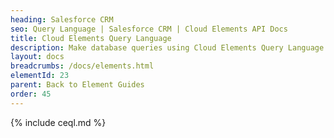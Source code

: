 ```yaml
---
heading: Salesforce CRM
seo: Query Language | Salesforce CRM | Cloud Elements API Docs
title: Cloud Elements Query Language
description: Make database queries using Cloud Elements Query Language.
layout: docs
breadcrumbs: /docs/elements.html
elementId: 23
parent: Back to Element Guides
order: 45
---
```


{% include ceql.md %}
